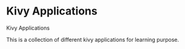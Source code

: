 # Kivy Applications
Kivy Applications

This is a collection of different kivy applications for learning purpose.
